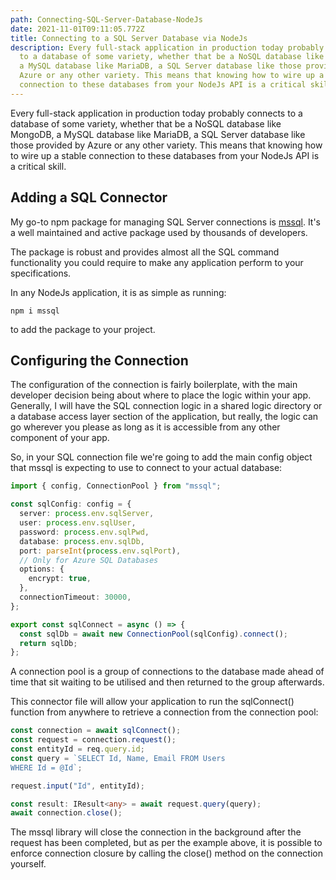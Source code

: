 ```yaml
---
path: Connecting-SQL-Server-Database-NodeJs
date: 2021-11-01T09:11:05.772Z
title: Connecting to a SQL Server Database via NodeJs
description: Every full-stack application in production today probably connects
  to a database of some variety, whether that be a NoSQL database like MongoDB,
  a MySQL database like MariaDB, a SQL Server database like those provided by
  Azure or any other variety. This means that knowing how to wire up a stable
  connection to these databases from your NodeJs API is a critical skill.
---
```

Every full-stack application in production today probably connects to a database of some variety, whether that be a NoSQL database like MongoDB, a MySQL database like MariaDB, a SQL Server database like those provided by Azure or any other variety. This means that knowing how to wire up a stable connection to these databases from your NodeJs API is a critical skill.

## Adding a SQL Connector

My go-to npm package for managing SQL Server connections is [mssql](https://github.com/tediousjs/node-mssql). It's a well maintained and active package used by thousands of developers.

The package is robust and provides almost all the SQL command functionality you could require to make any application perform to your specifications.

In any NodeJs application, it is as simple as running:

`npm i mssql`

 to add the package to your project.

## Configuring the Connection

The configuration of the connection is fairly boilerplate, with the main developer decision being about where to place the logic within your app. Generally, I will have the SQL connection logic in a shared logic directory or a database access layer section of the application, but really, the logic can go wherever you please as long as it is accessible from any other component of your app.

So, in your SQL connection file we're going to add the main config object that mssql is expecting to use to connect to your actual database:

```typescript
import { config, ConnectionPool } from "mssql";

const sqlConfig: config = {
  server: process.env.sqlServer,
  user: process.env.sqlUser,
  password: process.env.sqlPwd,
  database: process.env.sqlDb,
  port: parseInt(process.env.sqlPort),
  // Only for Azure SQL Databases
  options: {
    encrypt: true,
  },
  connectionTimeout: 30000,
};

export const sqlConnect = async () => {
  const sqlDb = await new ConnectionPool(sqlConfig).connect();
  return sqlDb;
};
```

A connection pool is a group of connections to the database made ahead of time that sit waiting to be utilised and then returned to the group afterwards. 

This connector file will allow your application to run the sqlConnect() function from anywhere to retrieve a connection from the connection pool:

```typescript
const connection = await sqlConnect();
const request = connection.request();
const entityId = req.query.id;
const query = `SELECT Id, Name, Email FROM Users
WHERE Id = @Id`;

request.input("Id", entityId);

const result: IResult<any> = await request.query(query);
await connection.close();
```

The mssql library will close the connection in the background after the request has been completed, but as per the example above, it is possible to enforce connection closure by calling the close() method on the connection yourself.